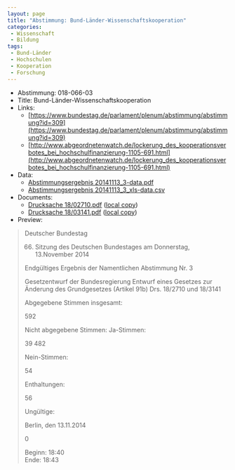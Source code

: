 ```yaml
---
layout: page
title: "Abstimmung: Bund-Länder-Wissenschaftskooperation"
categories:
 - Wissenschaft
 - Bildung
tags:
 - Bund-Länder
 - Hochschulen
 - Kooperation
 - Forschung
---
```


* Abstimmung: 018-066-03
* Title: Bund-Länder-Wissenschaftskooperation
* Links: 
    * [https://www.bundestag.de/parlament/plenum/abstimmung/abstimmung?id=309](https://www.bundestag.de/parlament/plenum/abstimmung/abstimmung?id=309)
    * [http://www.abgeordnetenwatch.de/lockerung_des_kooperationsverbotes_bei_hochschulfinanzierung-1105-691.html](http://www.abgeordnetenwatch.de/lockerung_des_kooperationsverbotes_bei_hochschulfinanzierung-1105-691.html)
* Data: 
    * [Abstimmungsergebnis 20141113_3-data.pdf](/res/abstimmungsliste/20141113_3-data.pdf)
    * [Abstimmungsergebnis 20141113_3_xls-data.csv](/res/abstimmungsliste/analyses/20141113_3_xls-data.csv)
* Documents: 
    * [Drucksache 18/02710.pdf](http://dip21.bundestag.de/dip21/btd/18/027/1802710.pdf) ([local copy](/res/abstimmungsdaten/018-066-03/1802710.pdf))
    * [Drucksache 18/03141.pdf](http://dip21.bundestag.de/dip21/btd/18/031/1803141.pdf) ([local copy](/res/abstimmungsdaten/018-066-03/1803141.pdf))
* Preview: 
> Deutscher Bundestag
> 
> 66. Sitzung des Deutschen Bundestages
> am Donnerstag, 13.November 2014
> 
> Endgültiges Ergebnis der Namentlichen Abstimmung Nr. 3
> 
> Gesetzentwurf der Bundesregierung
> Entwurf eines Gesetzes zur Änderung des Grundgesetzes (Artikel 91b)
> Drs. 18/2710 und 18/3141
> 
> Abgegebene Stimmen insgesamt:
> 
> 592
> 
> Nicht abgegebene Stimmen:
> Ja-Stimmen:
> 
> 39
> 482
> 
> Nein-Stimmen:
> 
> 54
> 
> Enthaltungen:
> 
> 56
> 
> Ungültige:
> 
> Berlin, den 13.11.2014
> 
> 0
> 
> Beginn: 18:40  
> Ende: 18:43
